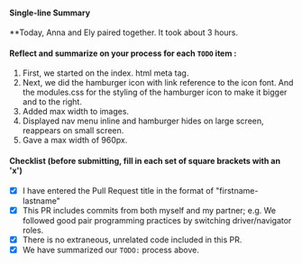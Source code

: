 #### Single-line Summary
**Today, Anna and Ely paired together. It took about 3 hours.

#### Reflect and summarize on your process for each `TODO` item :  
  1. First, we started on the index. html meta tag.
  2. Next, we did the hamburger icon with link reference to the icon font. And the modules.css for the styling of the hamburger icon to make it bigger and to the right.
  3. Added max width to images.
  4. Displayed nav menu inline and hamburger hides on large screen, reappears on small screen.
  5. Gave a max width of 960px.

#### Checklist (before submitting, fill in each set of square brackets with an 'x')
- [x] I have entered the Pull Request title in the format of "firstname-lastname"
- [x] This PR includes commits from both myself and my partner; e.g. We followed good pair programming practices by switching driver/navigator roles.
- [x] There is no extraneous, unrelated code included in this PR.
- [x] We have summarized our `TODO:` process above.
